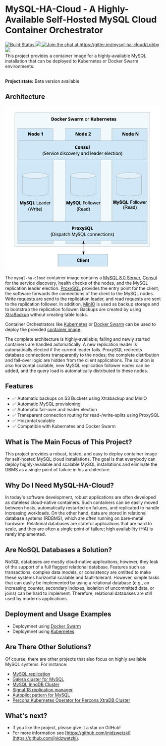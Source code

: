 # MySQL-HA-Cloud - A Highly-Available Self-Hosted MySQL Cloud Container Orchestrator
<a href="https://travis-ci.org/jnidzwetzki/mysql-ha-cloud">
  <img alt="Build Status" src="https://travis-ci.org/jnidzwetzki/mysql-ha-cloud.svg?branch=main">
</a>
<a href="http://makeapullrequest.com">
 <img src="https://img.shields.io/badge/PRs-welcome-brightgreen.svg" />
</a><a href="https://gitter.im/mysql-ha-cloud/Lobby?utm_source=share-link&utm_medium=link&utm_campaign=share-link">
  <img alt="Join the chat at https://gitter.im/mysql-ha-cloud/Lobby" src="https://badges.gitter.im/Join%20Chat.svg">
</a><a href="https://hub.docker.com/repository/docker/jnidzwetzki/mysql-ha-cloud"><img src="https://img.shields.io/docker/stars/jnidzwetzki/mysql-ha-cloud.svg">
 </a>

<br>
This project provides a container image for a highly-available MySQL installation that can be deployed to Kubernetes or Docker Swarm environments.
<br>
<br>


**Project state:** Beta version available

## Architecture
<img src="docs/images/architecture.png" width="500">

The `mysql-ha-cloud` container image contains a [MySQL 8.0 Server](https://dev.mysql.com/doc/relnotes/mysql/8.0/en/), [Consul](https://www.hashicorp.com/products/consul) for the service discovery, health checks of the nodes, and the MySQL replication leader election. [ProxySQL](https://proxysql.com/) provides the entry point for the client; the software forwards the connections of the client to the MySQL nodes. Write requests are send to the replication leader, and read requests are sent to the replication follower. In addition, [MinIO](https://min.io/) is used as backup storage and to bootstrap the replication follower. Backups are created by using [XtraBackup](https://www.percona.com/software/mysql-database/percona-xtrabackup) without creating table locks. 

Container Orchestrators like [Kubernetes](https://kubernetes.io/) or [Docker Swarm](https://docs.docker.com/get-started/swarm-deploy/) can be used to deploy the provided [container image](https://hub.docker.com/repository/docker/jnidzwetzki/mysql-ha-cloud).

The complete architecture is highly-available; failing and newly started containers are handled automatically. A new replication leader is automatically elected if the current leader fails. ProxySQL redirects database connections transparently to the nodes; the complete distribution and fail-over logic are hidden from the client applications. The solution is also horizontal scalable, new MySQL replication follower nodes can be added, and the query load is automatically distributed to these nodes. 

## Features

* ✅ Automatic backups on S3 Buckets using Xtrabackup and MinIO
* ✅ Automatic MySQL provisioning
* ✅ Automatic fail-over and leader election
* ✅ Transparent connection routing for read-/write-splits using ProxySQL
* ✅ Hoizontal scalable
* ✅ Compatible with Kubernetes and Docker Swarm

## What is The Main Focus of This Project?

This project provides a robust, tested, and easy to deploy container image for self-hosted MySQL cloud installations. The goal is that everybody can deploy highly-available and scalable MySQL installations and eliminate the DBMS as a single point of failure in his architecture.

## Why Do I Need MySQL-HA-Cloud?

In today's software development, robust applications are often developed as stateless cloud-native containers. Such containers can be easily moved between hosts, automatically restarted on failures, and replicated to handle increasing workloads. On the other hand, data are stored in relational database systems (RDBMS), which are often running on bare-metal hardware. Relational databases are stateful applications that are hard to scale, and they are often a single point of failure; high availability (HA) is rarely implemented.

## Are NoSQL Databases a Solution?

NoSQL databases are mostly cloud-native applications; however, they leak of the support of a full flagged relational database. Features such as transactions, complex data models, or consistency are omitted to make these systems horizontal scalable and fault-tolerant. However, simple tasks that can easily be implemented by using a relational database (e.g., an increasing counter, secondary indexes, isolation of uncommitted data, or joins) can be hard to implement. Therefore, relational databases are still used by moderns applications. 

## Deployment and Usage Examples
* Deploymnet using [Docker Swarm](docs/deployment-docker-swarm.md)
* Deploymnet using [Kubernetes](docs/deployment-kubernetes.md)

## Are There Other Solutions?

Of course, there are other projects that also focus on highly available MySQL systems. For instance:

* [MySQL replication](https://dev.mysql.com/doc/refman/8.0/en/replication.html)
* [Galera cluster for MySQL](https://galeracluster.com/products/)
* [MySQL InnoDB Cluster](https://dev.mysql.com/doc/refman/8.0/en/admin-api-userguide.html)
* [Signal 18 replication manager](https://signal18.io/products/srm)
* [Autopilot pattern for MySQL](https://github.com/autopilotpattern/mysql)
* [Percona Kubernetes Operator for Percona XtraDB Cluster](https://www.percona.com/doc/kubernetes-operator-for-pxc/index.html)

## What's next?
* If you like the project, please give it a star on GitHub!
* For more information see [https://github.com/jnidzwetzki](https://github.com/jnidzwetzki).
